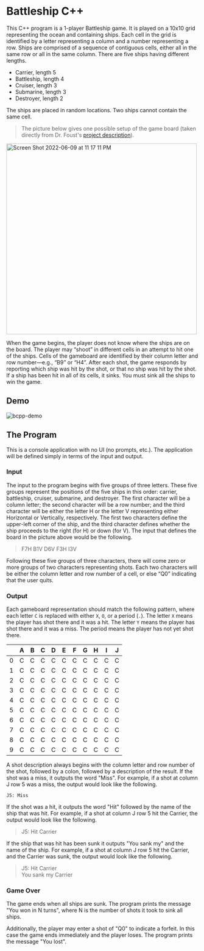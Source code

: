 # Battleship C++
This C++ program is a 1-player Battleship game. It is played on a 10x10 grid representing the ocean and containing ships. Each cell in the grid is identified by a letter representing a column and a number representing a row. Ships are comprised of a sequence of contiguous cells, either all in the same row or all in the same column. There are five ships having different lengths.

- Carrier, length 5
- Battleship, length 4
- Cruiser, length 3
- Submarine, length 3
- Destroyer, length 2

The ships are placed in random locations. Two ships cannot contain the same cell.

>The picture below gives one possible setup of the game board (taken directly from Dr. Foust's [project description](https://cs.harding.edu/gfoust/classes/comp3450/project05.html)).

<img width="500" alt="Screen Shot 2022-06-09 at 11 17 11 PM" src="https://user-images.githubusercontent.com/83131937/172995332-9364079e-0528-49c6-8c71-434f82db2cd2.png">

When the game begins, the player does not know where the ships are on the board. The player may “shoot” in different cells in an attempt to hit one of the ships. Cells of the gameboard are identified by their column letter and row number—e.g., “B9” or “H4”. After each shot, the game responds by reporting which ship was hit by the shot, or that no ship was hit by the shot. If a ship has been hit in all of its cells, it sinks. You must sink all the ships to win the game.

## Demo
![bcpp-demo](https://user-images.githubusercontent.com/83131937/173004782-22e1ae0c-9055-4361-b9d4-86e7786ddc23.gif)

## The Program
This is a console application with no UI (no prompts, etc.). The application will be defined simply in terms of the input and output.

### Input
The input to the program begins with five groups of three letters. These five groups represent the positions of the five ships in this order: carrier, battleship, cruiser, submarine, and destroyer. The first character will be a column letter; the second character will be a row number; and the third character will be either the letter H or the letter V representing either Horizontal or Vertically, respectively. The first two characters define the upper-left corner of the ship, and the third character defines whether the ship proceeds to the right (for H) or down (for V). The input that defines the board in the picture above would be the following.

>F7H B1V D6V F3H I3V

Following these five groups of three characters, there will come zero or more groups of two characters representing shots. Each two characters will be either the column letter and row number of a cell, or else “Q0” indicating that the user quits.

### Output
Each gameboard representation should match the following pattern, where each letter `C` is replaced with either `X`, `O`, or a period (`.`). The letter `X` means the player has shot there and it was a hit. The letter `Y` means the player has shot there and it was a miss. The period means the player has not yet shot there.

| |A|B|C|D|E|F|G|H|I|J|
|-|-|-|-|-|-|-|-|-|-|-|
|0|C|C|C|C|C|C|C|C|C|C|
|1|C|C|C|C|C|C|C|C|C|C|
|2|C|C|C|C|C|C|C|C|C|C|
|3|C|C|C|C|C|C|C|C|C|C|
|4|C|C|C|C|C|C|C|C|C|C|
|5|C|C|C|C|C|C|C|C|C|C|
|6|C|C|C|C|C|C|C|C|C|C|
|7|C|C|C|C|C|C|C|C|C|C|
|8|C|C|C|C|C|C|C|C|C|C|
|9|C|C|C|C|C|C|C|C|C|C|

A shot description always begins with the column letter and row number of the shot, followed by a colon, followed by a description of the result. If the shot was a miss, it outputs the word "Miss". For example, if a shot at column J row 5 was a miss, the output would look like the following.

```
J5: Miss
```

If the shot was a hit, it outputs the word "Hit" followed by the name of the ship that was hit. For example, if a shot at column J row 5 hit the Carrier, the output would look like the following.

>J5: Hit Carrier

If the ship that was hit has been sunk it outputs "You sank my" and the name of the ship. For example, if a shot at column J row 5 hit the Carrier, and the Carrier was sunk, the output would look like the following.

>J5: Hit Carrier  
You sank my Carrier

### Game Over
The game ends when all ships are sunk. The program prints the message "You won in N turns", where N is the number of shots it took to sink all ships.

Additionally, the player may enter a shot of "Q0" to indicate a forfeit. In this case the game ends immediately and the player loses. The program prints the message "You lost".
